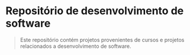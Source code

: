# Repositório de desenvolvimento de software

> Este repositório contém projetos provenientes de cursos e projetos relacionados a desenvolvimento de software.
